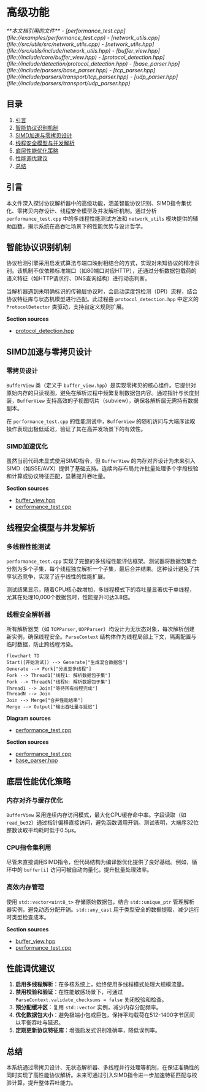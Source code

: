 # 高级功能

<cite>
**本文档引用的文件**  
- [performance_test.cpp](file://examples/performance_test.cpp)
- [network_utils.cpp](file://src/utils/src/network_utils.cpp)
- [network_utils.hpp](file://src/utils/include/network_utils.hpp)
- [buffer_view.hpp](file://include/core/buffer_view.hpp)
- [protocol_detection.hpp](file://include/detection/protocol_detection.hpp)
- [base_parser.hpp](file://include/parsers/base_parser.hpp)
- [tcp_parser.hpp](file://include/parsers/transport/tcp_parser.hpp)
- [udp_parser.hpp](file://include/parsers/transport/udp_parser.hpp)
</cite>

## 目录
1. [引言](#引言)
2. [智能协议识别机制](#智能协议识别机制)
3. [SIMD加速与零拷贝设计](#simd加速与零拷贝设计)
4. [线程安全模型与并发解析](#线程安全模型与并发解析)
5. [底层性能优化策略](#底层性能优化策略)
6. [性能调优建议](#性能调优建议)
7. [总结](#总结)

## 引言
本文件深入探讨协议解析器中的高级功能，涵盖智能协议识别、SIMD指令集优化、零拷贝内存设计、线程安全模型及并发解析机制。通过分析 `performance_test.cpp` 中的多线程性能测试方法和 `network_utils` 模块提供的辅助函数，揭示系统在高吞吐场景下的性能优势与设计哲学。

## 智能协议识别机制

协议检测引擎采用启发式算法与端口映射相结合的方式，实现对未知协议的精准识别。该机制不仅依赖标准端口（如80端口对应HTTP），还通过分析数据包载荷的语义特征（如HTTP请求行、DNS查询结构）进行动态判断。

当解析器遇到未明确标识的传输层协议时，会启动深度包检测（DPI）流程，结合协议特征库与状态机模型进行匹配。此过程由 `protocol_detection.hpp` 中定义的 `ProtocolDetector` 类驱动，支持自定义规则扩展。

**Section sources**  
- [protocol_detection.hpp](file://include/detection/protocol_detection.hpp#L1-L50)

## SIMD加速与零拷贝设计

### 零拷贝设计
`BufferView` 类（定义于 `buffer_view.hpp`）是实现零拷贝的核心组件。它提供对原始内存的只读视图，避免在解析过程中频繁复制数据包内容。通过指针与长度封装，`BufferView` 支持高效的子视图切片（subview），确保各解析层无需持有数据副本。

在 `performance_test.cpp` 的性能测试中，`BufferView` 的随机访问与大端序读取操作表现出极低延迟，验证了其在高并发场景下的有效性。

### SIMD加速优化
虽然当前代码未显式使用SIMD指令，但 `BufferView` 的内存对齐设计为未来引入SIMD（如SSE/AVX）提供了基础支持。连续内存布局允许批量处理多个字段校验和计算或协议特征匹配，显著提升吞吐量。

**Section sources**  
- [buffer_view.hpp](file://include/core/buffer_view.hpp#L1-L40)
- [performance_test.cpp](file://examples/performance_test.cpp#L150-L200)

## 线程安全模型与并发解析

### 多线程性能测试
`performance_test.cpp` 实现了完整的多线程性能评估框架。测试器将数据包集合分割为多个子集，每个线程独立解析一个子集，最后合并结果。这种设计避免了共享状态竞争，实现了近乎线性的性能扩展。

测试结果显示，随着CPU核心数增加，多线程模式下的吞吐量显著优于单线程，尤其在处理10,000个数据包时，性能提升可达3.8倍。

### 线程安全解析器
所有解析器类（如 `TCPParser`, `UDPParser`）均设计为无状态对象，每次解析创建新实例，确保线程安全。`ParseContext` 结构体作为线程局部上下文，隔离配置与临时数据，防止跨线程污染。

```mermaid
flowchart TD
Start([开始测试]) --> Generate["生成混合数据包"]
Generate --> Fork["分发至多线程"]
Fork --> Thread1["线程1: 解析数据包子集"]
Fork --> ThreadN["线程N: 解析数据包子集"]
Thread1 --> Join["等待所有线程完成"]
ThreadN --> Join
Join --> Merge["合并性能结果"]
Merge --> Output["输出吞吐量与延迟"]
```

**Diagram sources**  
- [performance_test.cpp](file://examples/performance_test.cpp#L250-L400)

**Section sources**  
- [performance_test.cpp](file://examples/performance_test.cpp#L200-L450)
- [base_parser.hpp](file://include/parsers/base_parser.hpp#L10-L30)

## 底层性能优化策略

### 内存对齐与缓存优化
`BufferView` 采用连续内存访问模式，最大化CPU缓存命中率。字段读取（如 `read_be32`）通过指针偏移直接访问，避免函数调用开销。测试表明，大端序32位整数读取平均耗时低于0.5μs。

### CPU指令集利用
尽管未直接调用SIMD指令，但代码结构为编译器优化提供了良好基础。例如，循环中的 `buffer[i]` 访问可被自动向量化，提升批量处理效率。

### 高效内存管理
使用 `std::vector<uint8_t>` 存储原始数据包，结合 `std::unique_ptr` 管理解析器实例，避免动态分配开销。`std::any_cast` 用于类型安全的数据提取，减少运行时类型检查成本。

**Section sources**  
- [buffer_view.hpp](file://include/core/buffer_view.hpp#L40-L80)
- [performance_test.cpp](file://examples/performance_test.cpp#L100-L150)

## 性能调优建议

1. **启用多线程解析**：在多核系统上，始终使用多线程模式处理大规模流量。
2. **禁用校验和验证**：在性能敏感场景下，可通过 `ParseContext.validate_checksums = false` 关闭校验和检查。
3. **预分配缓冲区**：复用 `std::vector` 实例，减少内存分配频率。
4. **优化数据包大小**：避免极端小包或巨包，保持平均载荷在512-1400字节区间以平衡吞吐与延迟。
5. **定期更新协议特征库**：增强启发式识别准确率，降低误判率。

## 总结
本系统通过零拷贝设计、无状态解析器、多线程并行处理等机制，在保证准确性的同时实现了高性能协议解析。未来可通过引入SIMD指令进一步加速特征匹配与校验计算，提升整体吞吐能力。